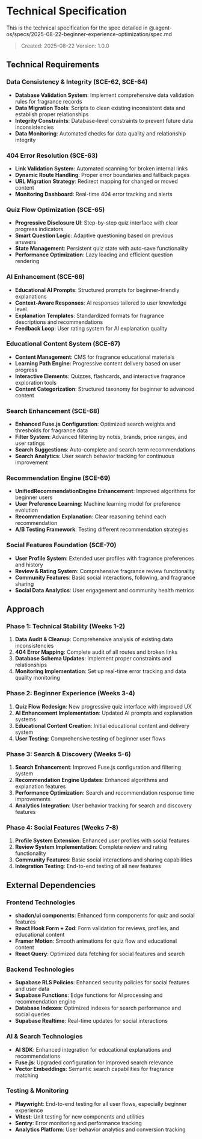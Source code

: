 # Technical Specification

This is the technical specification for the spec detailed in @.agent-os/specs/2025-08-22-beginner-experience-optimization/spec.md

> Created: 2025-08-22
> Version: 1.0.0

## Technical Requirements

### Data Consistency & Integrity (SCE-62, SCE-64)

- **Database Validation System**: Implement comprehensive data validation rules for fragrance records
- **Data Migration Tools**: Scripts to clean existing inconsistent data and establish proper relationships
- **Integrity Constraints**: Database-level constraints to prevent future data inconsistencies
- **Data Monitoring**: Automated checks for data quality and relationship integrity

### 404 Error Resolution (SCE-63)

- **Link Validation System**: Automated scanning for broken internal links
- **Dynamic Route Handling**: Proper error boundaries and fallback pages
- **URL Migration Strategy**: Redirect mapping for changed or moved content
- **Monitoring Dashboard**: Real-time 404 error tracking and alerts

### Quiz Flow Optimization (SCE-65)

- **Progressive Disclosure UI**: Step-by-step quiz interface with clear progress indicators
- **Smart Question Logic**: Adaptive questioning based on previous answers
- **State Management**: Persistent quiz state with auto-save functionality
- **Performance Optimization**: Lazy loading and efficient question rendering

### AI Enhancement (SCE-66)

- **Educational AI Prompts**: Structured prompts for beginner-friendly explanations
- **Context-Aware Responses**: AI responses tailored to user knowledge level
- **Explanation Templates**: Standardized formats for fragrance descriptions and recommendations
- **Feedback Loop**: User rating system for AI explanation quality

### Educational Content System (SCE-67)

- **Content Management**: CMS for fragrance educational materials
- **Learning Path Engine**: Progressive content delivery based on user progress
- **Interactive Elements**: Quizzes, flashcards, and interactive fragrance exploration tools
- **Content Categorization**: Structured taxonomy for beginner to advanced content

### Search Enhancement (SCE-68)

- **Enhanced Fuse.js Configuration**: Optimized search weights and thresholds for fragrance data
- **Filter System**: Advanced filtering by notes, brands, price ranges, and user ratings
- **Search Suggestions**: Auto-complete and search term recommendations
- **Search Analytics**: User search behavior tracking for continuous improvement

### Recommendation Engine (SCE-69)

- **UnifiedRecommendationEngine Enhancement**: Improved algorithms for beginner users
- **User Preference Learning**: Machine learning model for preference evolution
- **Recommendation Explanation**: Clear reasoning behind each recommendation
- **A/B Testing Framework**: Testing different recommendation strategies

### Social Features Foundation (SCE-70)

- **User Profile System**: Extended user profiles with fragrance preferences and history
- **Review & Rating System**: Comprehensive fragrance review functionality
- **Community Features**: Basic social interactions, following, and fragrance sharing
- **Social Data Analytics**: User engagement and community health metrics

## Approach

### Phase 1: Technical Stability (Weeks 1-2)

1. **Data Audit & Cleanup**: Comprehensive analysis of existing data inconsistencies
2. **404 Error Mapping**: Complete audit of all routes and broken links
3. **Database Schema Updates**: Implement proper constraints and relationships
4. **Monitoring Implementation**: Set up real-time error tracking and data quality monitoring

### Phase 2: Beginner Experience (Weeks 3-4)

1. **Quiz Flow Redesign**: New progressive quiz interface with improved UX
2. **AI Enhancement Implementation**: Updated AI prompts and explanation systems
3. **Educational Content Creation**: Initial educational content and delivery system
4. **User Testing**: Comprehensive testing of beginner user flows

### Phase 3: Search & Discovery (Weeks 5-6)

1. **Search Enhancement**: Improved Fuse.js configuration and filtering system
2. **Recommendation Engine Updates**: Enhanced algorithms and explanation features
3. **Performance Optimization**: Search and recommendation response time improvements
4. **Analytics Integration**: User behavior tracking for search and discovery features

### Phase 4: Social Features (Weeks 7-8)

1. **Profile System Extension**: Enhanced user profiles with social features
2. **Review System Implementation**: Complete review and rating functionality
3. **Community Features**: Basic social interactions and sharing capabilities
4. **Integration Testing**: End-to-end testing of all new features

## External Dependencies

### Frontend Technologies

- **shadcn/ui components**: Enhanced form components for quiz and social features
- **React Hook Form + Zod**: Form validation for reviews, profiles, and educational content
- **Framer Motion**: Smooth animations for quiz flow and educational content
- **React Query**: Optimized data fetching for social features and search

### Backend Technologies

- **Supabase RLS Policies**: Enhanced security policies for social features and user data
- **Supabase Functions**: Edge functions for AI processing and recommendation engine
- **Database Indexes**: Optimized indexes for search performance and social queries
- **Supabase Realtime**: Real-time updates for social interactions

### AI & Search Technologies

- **AI SDK**: Enhanced integration for educational explanations and recommendations
- **Fuse.js**: Upgraded configuration for improved search relevance
- **Vector Embeddings**: Semantic search capabilities for fragrance matching

### Testing & Monitoring

- **Playwright**: End-to-end testing for all user flows, especially beginner experience
- **Vitest**: Unit testing for new components and utilities
- **Sentry**: Error monitoring and performance tracking
- **Analytics Platform**: User behavior analytics and conversion tracking
